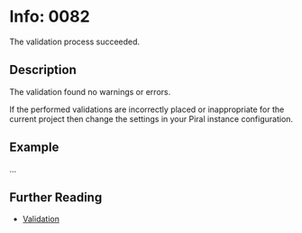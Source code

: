 # Info: 0082

The validation process succeeded.

## Description

The validation found no warnings or errors.

If the performed validations are incorrectly placed or inappropriate for the
current project then change the settings in your Piral instance configuration.

## Example

...

## Further Reading

- [Validation](...)
